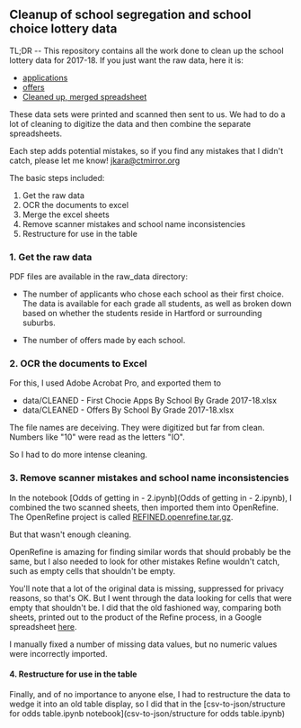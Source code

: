 ## Cleanup of school segregation and school choice lottery data

TL;DR -- This repository contains all the work done to clean up the school lottery
data for 2017-18. If you just want the raw data, here it is:

* [applications](https://www.documentcloud.org/documents/4389074-First-Chocie-Apps-by-School-by-Grade-2017-18.html)
* [offers](https://www.documentcloud.org/documents/4389075-Offers-by-School-by-Grade-2017-18.html)
* [Cleaned up, merged spreadsheet](https://www.documentcloud.org/documents/4389074-First-Chocie-Apps-by-School-by-Grade-2017-18.html)

These data sets were printed and scanned then sent to us. We had to do a
lot of cleaning to digitize the data and then combine the separate
spreadsheets.

Each step adds potential mistakes, so if you find any mistakes that I
didn't catch, please let me know! jkara@ctmirror.org

The basic steps included:

1. Get the raw data
2. OCR the documents to excel
3. Merge the excel sheets
3. Remove scanner mistakes and school name inconsistencies
4. Restructure for use in the table

### 1. Get the raw data

PDF files are available in the raw_data directory:

* The number of applicants who chose each school as their first choice. The
  data is available for each grade all students, as well as broken down
  based on whether the students reside in Hartford or surrounding
  suburbs.

* The number of offers made by each school.

### 2. OCR the documents to Excel

For this, I used Adobe Acrobat Pro, and exported them to

* data/CLEANED - First Chocie Apps By School By Grade 2017-18.xlsx
* data/CLEANED - Offers By School By Grade 2017-18.xlsx

The file names are deceiving. They were digitized but far from
clean. Numbers like "10" were read as the letters "IO".

So I had to do more intense cleaning.

### 3. Remove scanner mistakes and school name inconsistencies

In the notebook [Odds of getting in - 2.ipynb](Odds of getting in -
2.ipynb), I combined the two scanned sheets, then imported them into
OpenRefine. The OpenRefine project is called
[REFINED.openrefine.tar.gz](REFINED.openrefine.tar.gz).

But that wasn't enough cleaning.

OpenRefine is amazing for finding similar
words that should probably be the same, but I also needed to look for other
mistakes Refine wouldn't catch, such as empty cells that shouldn't be
empty. 

You'll note that a lot of the original data is missing, suppressed
for privacy reasons, so that's OK. But I went through the data looking for
cells that were empty that shouldn't be. I did that the old fashioned way,
comparing both sheets, printed out to the product of the
Refine process, in a Google spreadsheet
[here](https://docs.google.com/spreadsheets/d/e/2PACX-1vQDOK99IEzl8m6CuPk9RAa9VCG9wSniELaT8K-OBZzguf6DAk8gkmpm0xGCKvYlzan-yvMRf94_mTfG/pubhtml).

I manually fixed a number of missing data values, but no numeric values
were incorrectly imported.

#### 4. Restructure for use in the table

Finally, and of no importance to anyone else, I had to restructure the data
to wedge it into an old table display, so I did that in the [csv-to-json/structure for
odds table.ipynb notebook](csv-to-json/structure for odds table.ipynb)